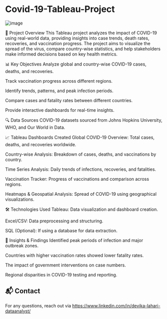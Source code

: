 # Covid-19-Tableau-Project


![image](https://github.com/user-attachments/assets/a78bff09-806b-4a61-b75e-3ba7c8d5781c)


📌 Project Overview
This Tableau project analyzes the impact of COVID-19 using real-world data, providing insights into case trends, death rates, recoveries, and vaccination progress. The project aims to visualize the spread of the virus, compare country-wise statistics, and help stakeholders make informed decisions based on key health metrics.

📊 Key Objectives
Analyze global and country-wise COVID-19 cases, deaths, and recoveries.

Track vaccination progress across different regions.

Identify trends, patterns, and peak infection periods.

Compare cases and fatality rates between different countries.

Provide interactive dashboards for real-time insights.

🔍 Data Sources
COVID-19 datasets sourced from Johns Hopkins University, WHO, and Our World in Data.

📈 Tableau Dashboards Created
Global COVID-19 Overview: Total cases, deaths, and recoveries worldwide.

Country-wise Analysis: Breakdown of cases, deaths, and vaccinations by country.

Time Series Analysis: Daily trends of infections, recoveries, and fatalities.

Vaccination Tracker: Progress of vaccinations and comparison across regions.

Heatmaps & Geospatial Analysis: Spread of COVID-19 using geographical visualizations.

🛠 Technologies Used
Tableau: Data visualization and dashboard creation.

Excel/CSV: Data preprocessing and structuring.

SQL (Optional): If using a database for data extraction.

📌 Insights & Findings
Identified peak periods of infection and major outbreak zones.

Countries with higher vaccination rates showed lower fatality rates.

The impact of government interventions on case numbers.

Regional disparities in COVID-19 testing and reporting.

## 📬 Contact  
For any questions, reach out via https://www.linkedin.com/in/devika-lahari-dataanalyst/
